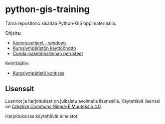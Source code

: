 # python-gis-training

Tämä repositorio sisältää Python-GIS oppimateriaalia.

Ohjeita:

- [Asennusohjeet - windows](./ohjeet/asennukset-windows.md)
- [Kurssiympäristön käyttöönotto](./ohjeet/kurssiympariston-kayttoonotto.md)
- [Conda-paketinhallinnan perusteet](./ohjeet/condan-perusteet.md)

Kehittäjälle:

- [Kurssiympäristö kontissa](./ohjeet/kurssiymparisto-kontissa.md)

## Lisenssit

Luennot ja harjoitukset on julkaistu avoimella lisenssillä. Käytettävä lisenssi
on
[Creative Commons Nimeä-EiMuutoksia 4.0](https://creativecommons.org/licenses/by-nd/4.0/deed.fi).

Harjoituksissa käytettävät aineistot:
